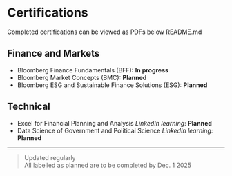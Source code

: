 # Certifications
Completed certifications can be viewed as PDFs below README.md

## Finance and Markets
- Bloomberg Finance Fundamentals (BFF): **In progress**
- Bloomberg Market Concepts (BMC): **Planned**
- Bloomberg ESG and Sustainable Finance Solutions (ESG): **Planned**

## Technical 
- Excel for Financial Planning and Analysis *LinkedIn learning*: **Planned**
- Data Science of Government and Political Science *LinkedIn learning*: **Planned**
---

> Updated regularly<br>
> All labelled as planned are to be completed by Dec. 1 2025



